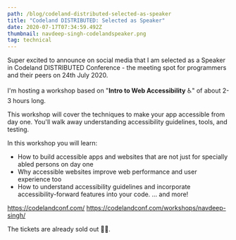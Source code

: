 ```yaml
---
path: /blog/codeland-distributed-selected-as-speaker
title: "Codeland DISTRIBUTED: Selected as Speaker"
date: 2020-07-17T07:34:59.492Z
thumbnail: navdeep-singh-codelandspeaker.png
tag: technical
---
```

Super excited to announce on social media that I am selected as a Speaker in Codeland DISTRIBUTED Conference - the meeting spot for programmers and their peers on 24th July 2020.\
\
I'm hosting a workshop based on "**Intro to Web Accessibility** ♿" of about 2-3 hours long.

This workshop will cover the techniques to make your app accessible from day one. You'll walk away understanding accessibility guidelines, tools, and testing.

In this workshop you will learn:

* How to build accessible apps and websites that are not just for specially abled persons on day one
* Why accessible websites improve web performance and user experience too
* How to understand accessibility guidelines and incorporate accessibility-forward features into your code. … and more!

https://codelandconf.com/
https://codelandconf.com/workshops/navdeep-singh/

The tickets are already sold out 🤷‍♂️.